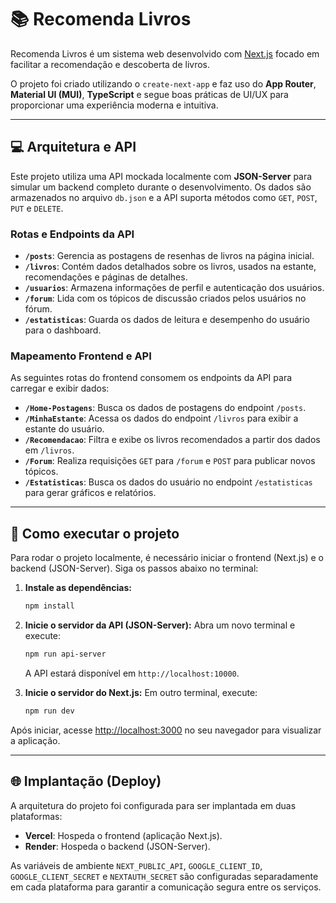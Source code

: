 # 📚 Recomenda Livros

Recomenda Livros é um sistema web desenvolvido com [Next.js](https://nextjs.org/) focado em facilitar a recomendação e descoberta de livros.

O projeto foi criado utilizando o `create-next-app` e faz uso do **App Router**, **Material UI (MUI)**, **TypeScript** e segue boas práticas de UI/UX para proporcionar uma experiência moderna e intuitiva.

-----

## 💻 Arquitetura e API

Este projeto utiliza uma API mockada localmente com **JSON-Server** para simular um backend completo durante o desenvolvimento. Os dados são armazenados no arquivo `db.json` e a API suporta métodos como `GET`, `POST`, `PUT` e `DELETE`.

### Rotas e Endpoints da API

  * **`/posts`**: Gerencia as postagens de resenhas de livros na página inicial.
  * **`/livros`**: Contém dados detalhados sobre os livros, usados na estante, recomendações e páginas de detalhes.
  * **`/usuarios`**: Armazena informações de perfil e autenticação dos usuários.
  * **`/forum`**: Lida com os tópicos de discussão criados pelos usuários no fórum.
  * **`/estatisticas`**: Guarda os dados de leitura e desempenho do usuário para o dashboard.

### Mapeamento Frontend e API

As seguintes rotas do frontend consomem os endpoints da API para carregar e exibir dados:

  * **`/Home-Postagens`**: Busca os dados de postagens do endpoint `/posts`.
  * **`/MinhaEstante`**: Acessa os dados do endpoint `/livros` para exibir a estante do usuário.
  * **`/Recomendacao`**: Filtra e exibe os livros recomendados a partir dos dados em `/livros`.
  * **`/Forum`**: Realiza requisições `GET` para `/forum` e `POST` para publicar novos tópicos.
  * **`/Estatisticas`**: Busca os dados do usuário no endpoint `/estatisticas` para gerar gráficos e relatórios.

-----

## 🚀 Como executar o projeto

Para rodar o projeto localmente, é necessário iniciar o frontend (Next.js) e o backend (JSON-Server). Siga os passos abaixo no terminal:

1.  **Instale as dependências:**

    ```bash
    npm install
    ```

2.  **Inicie o servidor da API (JSON-Server):**
    Abra um novo terminal e execute:

    ```bash
    npm run api-server
    ```

    A API estará disponível em `http://localhost:10000`.

3.  **Inicie o servidor do Next.js:**
    Em outro terminal, execute:

    ```bash
    npm run dev
    ```

Após iniciar, acesse [http://localhost:3000](https://www.google.com/search?q=http://localhost:3000) no seu navegador para visualizar a aplicação.

-----

## 🌐 Implantação (Deploy)

A arquitetura do projeto foi configurada para ser implantada em duas plataformas:

  * **Vercel**: Hospeda o frontend (aplicação Next.js).
  * **Render**: Hospeda o backend (JSON-Server).

As variáveis de ambiente `NEXT_PUBLIC_API`, `GOOGLE_CLIENT_ID`, `GOOGLE_CLIENT_SECRET` e `NEXTAUTH_SECRET` são configuradas separadamente em cada plataforma para garantir a comunicação segura entre os serviços.
